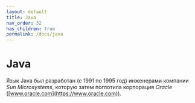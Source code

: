 ```yaml
---
layout: default
title: Java
nav_order: 32
has_children: true
permalink: /docs/java
---
```


# Java

Язык Java был разработан (с 1991 по 1995 год) инженерами компании _Sun Microsystems_, которую затем поглотила 
корпорация _Oracle_ ([www.oracle.com](https://www.oracle.com)).

